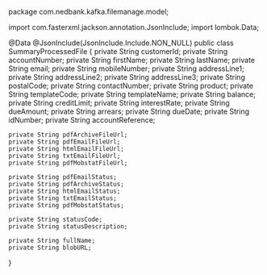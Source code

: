 package com.nedbank.kafka.filemanage.model;

import com.fasterxml.jackson.annotation.JsonInclude;
import lombok.Data;

@Data
@JsonInclude(JsonInclude.Include.NON_NULL)
public class SummaryProcessedFile {
    private String customerId;
    private String accountNumber;
    private String firstName;
    private String lastName;
    private String email;
    private String mobileNumber;
    private String addressLine1;
    private String addressLine2;
    private String addressLine3;
    private String postalCode;
    private String contactNumber;
    private String product;
    private String templateCode;
    private String templateName;
    private String balance;
    private String creditLimit;
    private String interestRate;
    private String dueAmount;
    private String arrears;
    private String dueDate;
    private String idNumber;
    private String accountReference;
    
    private String pdfArchiveFileUrl;
    private String pdfEmailFileUrl;
    private String htmlEmailFileUrl;
    private String txtEmailFileUrl;
    private String pdfMobstatFileUrl;

    private String pdfEmailStatus;
    private String pdfArchiveStatus;
    private String htmlEmailStatus;
    private String txtEmailStatus;
    private String pdfMobstatStatus;

    private String statusCode;
    private String statusDescription;

    private String fullName;
    private String blobURL;
}
